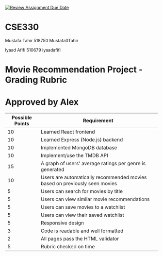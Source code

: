 [![Review Assignment Due Date](https://classroom.github.com/assets/deadline-readme-button-22041afd0340ce965d47ae6ef1cefeee28c7c493a6346c4f15d667ab976d596c.svg)](https://classroom.github.com/a/20FWPQk8)
# CSE330
Mustafa Tahir 518750 Mustafa0Tahir

Iyaad Afifi 510679 iyaadafifi

# Movie Recommendation Project - Grading Rubric

# Approved by Alex

| Possible Points | Requirement |
|----------------|------------|
| 10 | Learned React frontend |
| 10 | Learned Express (Node.js) backend |
| 10 | Implemented MongoDB database |
| 10 | Implement/use the TMDB API |
| 15 | A graph of users' average ratings per genre is generated |
| 10 | Users are automatically recommended movies based on previously seen movies |
| 5  | Users can search for movies by title |
| 5  | Users can view similar movie recommendations |
| 5  | Users can save movies to a watchlist |
| 5  | Users can view their saved watchlist |
| 5  | Responsive design |
| 3  | Code is readable and well formatted |
| 2  | All pages pass the HTML validator |
| 5  | Rubric checked on time |